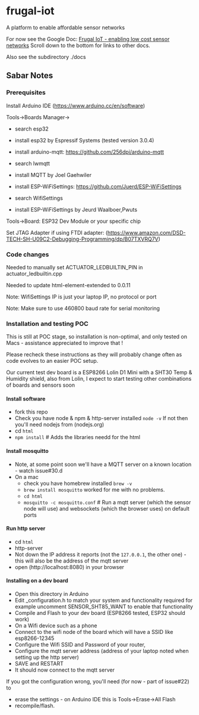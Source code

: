 # frugal-iot
A platform to enable affordable sensor networks

For now see the Google Doc: [Frugal IoT - enabling low cost sensor networks](https://docs.google.com/document/d/1hOeTFgbbRpiKB_TN9R2a2KtBemCyeMDopw9q_b0-m2I/edit?usp=sharing)
Scroll down to the bottom for links to other docs. 

Also see the subdirectory ./docs

## Sabar Notes

### Prerequisites

Install Arduino IDE (https://www.arduino.cc/en/software)

Tools->Boards Manager->
  - search esp32
  - install esp32 by Espressif Systems (tested version 3.0.4)

  - install arduino-mqtt: https://github.com/256dpi/arduino-mqtt
  - search lwmqtt
  - install MQTT by Joel Gaehwiler

  - install ESP-WiFiSettings: https://github.com/Juerd/ESP-WiFiSettings
  - search WifiSettings
  - install ESP-WiFiSettings by Jeurd Waalboer,Pwuts

Tools->Board: ESP32 Dev Module or your specific chip

Set JTAG Adapter if using FTDI adapter: (https://www.amazon.com/DSD-TECH-SH-U09C2-Debugging-Programming/dp/B07TXVRQ7V)

### Code changes

Needed to manually set ACTUATOR_LEDBUILTIN_PIN in actuator_ledbuiltin.cpp

Needed to update html-element-extended to 0.0.11

Note: WifiSettings IP is just your laptop IP, no protocol or port

Note: Make sure to use 460800 baud rate for serial monitoring

### Installation and testing POC

This is still at POC stage, so installation is non-optimal, and only tested on Macs - assistance appreciated to improve that !

Please recheck these instructions as they will probably change often as code evolves to an easier POC setup.

Our current test dev board is a ESP8266 Lolin D1 Mini with a SHT30 Temp & Humidity shield, also from Lolin,
I expect to start testing other combinations of boards and sensors soon

#### Install software
* fork this repo
* Check you have node & npm & http-server installed `node -v` If not then you'll need nodejs from (nodejs.org)
* cd `html`
* `npm install` # Adds the libraries needd for the html

#### Install mosquitto
* Note, at some point soon we'll have a MQTT server on a known location - watch issue#30.d
* On a mac
  * check you have homebrew installed `brew -v`
  * `brew install mosquitto` worked for me with no problems.
  * `cd html`
  * `mosquitto -c mosquitto.conf` # Run a mqtt server (which the sensor node will use) and websockets (which the browser uses) on default ports

#### Run http server
* cd `html`
* http-server
* Not down the IP address it reports (not the `127.0.0.1`, the other one) - this will also be the address of the mqtt server
* open (http://localhost:8080) in your browser

#### Installing on a dev board

* Open this directory in Arduino
* Edit _configuration.h to match your system and functionality required for example uncomment SENSOR_SHT85_WANT to enable that functionality
* Compile and Flash to your dev board (ESP8266 tested, ESP32 should work)
* On a Wifi device such as a phone
* Connect to the wifi node of the board which will have a SSID like esp8266-12345
* Configure the Wifi SSID and Password of your router,
* Configure the mqtt server address (address of your laptop noted when setting up the http server)
* SAVE and RESTART
* It should now connect to the mqtt server

If you got the configuration wrong, you'll need (for now - part of issue#22) to
* erase the settings - on Arduino IDE this is Tools->Erase->All Flash
* recompile/flash.
